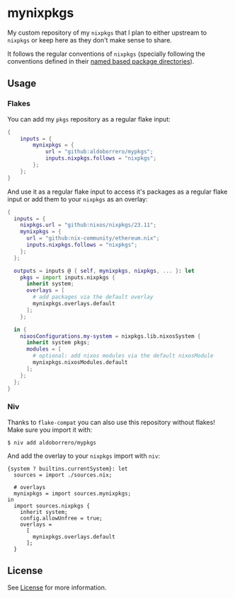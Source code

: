 # mynixpkgs

My custom repository of my `nixpkgs` that I plan to either upstream to `nixpkgs` or keep here as they don't make sense to share.

It follows the regular conventions of `nixpkgs` (specially following the conventions defined in their [named based package directories](https://github.com/NixOS/nixpkgs/tree/master/pkgs/by-name)).

## Usage

### Flakes

You can add my `pkgs` repository as a regular flake input:

```nix
{
    inputs = {
        mynixpkgs = {
            url = "github:aldoborrero/mypkgs";
            inputs.nixpkgs.follows = "nixpkgs";
        };
    };
}
```

And use it as a regular flake input to access it's packages as a regular flake input or add them to your `nixpkgs` as an overlay:

```nix
{
  inputs = {
    nixpkgs.url = "github:nixos/nixpkgs/23.11";
    mynixpkgs = {
      url = "github:nix-community/ethereum.nix";
      inputs.nixpkgs.follows = "nixpkgs";
    };
  };

  outputs = inputs @ { self, mynixpkgs, nixpkgs, ... }: let
    pkgs = import inputs.nixpkgs {
      inherit system;
      overlays = [
        # add packages via the default overlay
        mynixpkgs.overlays.default
      ];
    };

  in {
    nixosConfigurations.my-system = nixpkgs.lib.nixosSystem {
      inherit system pkgs;
      modules = [
        # optional: add nixos modules via the default nixosModule
        mynixpkgs.nixosModules.default
      ];
    };
  };
}
```

### Niv

Thanks to `flake-compat` you can also use this repository without flakes! Make sure you import it with:

```console
$ niv add aldoborrero/mypkgs
```

And add the overlay to your `nixpkgs` import with `niv`:

```console
{system ? builtins.currentSystem}: let
  sources = import ./sources.nix;

  # overlays
  mynixpkgs = import sources.mynixpkgs;
in
  import sources.nixpkgs {
    inherit system;
    config.allowUnfree = true;
    overlays =
      [
        mynixpkgs.overlays.default
      ];
  }
```

## License

See [License](./LICENSE) for more information.

